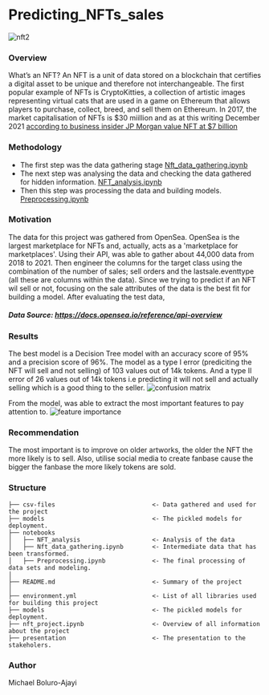 # Predicting_NFTs_sales
![nft2](https://user-images.githubusercontent.com/84211426/144865210-fcce9d11-eca6-4313-a137-785f061311a3.jpeg)

### Overview
What’s an NFT? An NFT is a unit of data stored on a blockchain that certifies a digital asset to be unique and therefore not interchangeable. The first popular example of NFTs is CryptoKitties, a collection of artistic images representing virtual cats that are used in a game on Ethereum that allows players to purchase, collect, breed, and sell them on Ethereum. In 2017, the market capitalisation of NFTs is $30 miillion and as at this writing December 2021 [according to business insider JP Morgan value NFT at $7 billion](https://markets.businessinsider.com/news/currencies/nft-market-worth-7-billion-legal-issues-could-hinder-growth-2021-11#:~:text=to%20BI%20Prime-,The%20NFT%20market%20is%20now%20worth%20more%20than%20%247%20billion,hinder%20its%20growth%2C%20JPMorgan%20says&text=A%20recent%20boom%20in%20NFT,%247%20billion%2C%20according%20to%20JPMorgan)

### Methodology

- The first step was the data gathering stage [Nft_data_gathering.ipynb](Nft_data_gathering.ipynb)
- The next step was analysing the data and checking the data gathered for hidden information. [NFT_analysis.ipynb](NFT_analysis.ipynb)
- Then this step was processing the data and building models. [Preprocessing.ipynb](Preprocessing.ipynb)

### Motivation

The data for this project was gathered from OpenSea. OpenSea is the largest marketplace for NFTs and, actually, acts as a 'marketplace for marketplaces'. Using their API, was able to gather about 44,000 data from 2018 to 2021. Then engineer the columns for the target class using the combination of the number of sales; sell orders and the lastsale.eventtype (all these are columns within the data). Since we trying to predict if an NFT wil sell or not, focusing on the sale attributes of the data is the best fit for building a model. 
After evaluating the test data, 
##### Data Source: https://docs.opensea.io/reference/api-overview

### Results 

The best model is a Decision Tree model with an accuracy score of 95% and a precision score of 96%. The model as a type I error (prediciting the NFT will sell and not selling) of 103 values out of 14k tokens. And a type II error of 26 values out of 14k tokens i.e predicting it will not sell and actually selling which is a good thing to the seller.
![confusion matrix](https://user-images.githubusercontent.com/84211426/145226678-a04bd223-1f6e-4de6-8fb4-28d0f6db4e7b.png)

From the model, was able to extract the most important features to pay attention to. 
![feature importance](https://user-images.githubusercontent.com/84211426/145229052-8d2d0363-9f5d-495f-ad31-91fa1120bc61.png)


### Recommendation
The most important is to improve on older artworks, the older the NFT the more likely is to sell. Also, utilise social media to create fanbase cause the bigger the fanbase the more likely tokens are sold.

### Structure

```
├── csv-files                           <- Data gathered and used for the project
├── models                              <- The pickled models for deployment.
├── notebooks
│   ├── NFT_analysis                    <- Analysis of the data
│   ├── Nft_data_gathering.ipynb        <- Intermediate data that has been transformed.
│   ├── Preprocessing.ipynb             <- The final processing of data sets and modeling.
│   
├── README.md                           <- Summary of the project
│
├── environment.yml                     <- List of all libraries used for building this project
├── models                              <- The pickled models for deployment.
├── nft_project.ipynb                   <- Overview of all information about the project
├── presentation                        <- The presentation to the stakeholers.
```

### Author
Michael Boluro-Ajayi
